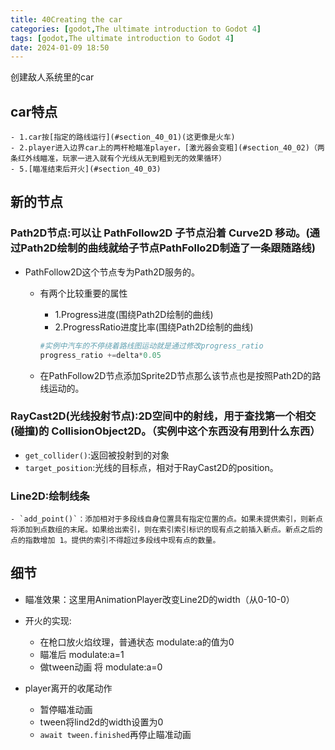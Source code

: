 ```yaml
---
title: 40Creating the car
categories: [godot,The ultimate introduction to Godot 4]
tags: [godot,The ultimate introduction to Godot 4]
date: 2024-01-09 18:50
---
```


创建敌人系统里的car

##  car特点
    - 1.car按[指定的路线运行](#section_40_01)(这更像是火车)
    - 2.player进入边界car上的两杆枪瞄准player，[激光器会变粗](#section_40_02)（两条红外线瞄准，玩家一进入就有个光线从无到粗到无的效果循环）
    - 5.[瞄准结束后开火](#section_40_03)

## 新的节点
### <a id="section_40_01">Path2D节点</a>:可以让 PathFollow2D 子节点沿着 Curve2D 移动。(通过Path2D绘制的曲线就给子节点PathFollo2D制造了一条跟随路线)
- PathFollow2D这个节点专为Path2D服务的。
    - 有两个比较重要的属性
        - 1.Progress进度(围绕Path2D绘制的曲线)
        - 2.ProgressRatio进度比率(围绕Path2D绘制的曲线)
        
        ```python
        #实例中汽车的不停绕着路线图运动就是通过修改progress_ratio
        progress_ratio +=delta*0.05
        ```
    - 在PathFollow2D节点添加Sprite2D节点那么该节点也是按照Path2D的路线运动的。
### RayCast2D(光线投射节点):2D空间中的射线，用于查找第一个相交(碰撞)的 CollisionObject2D。（实例中这个东西没有用到什么东西）
- `get_collider()`:返回被投射到的对象
- `target_position`:光线的目标点，相对于RayCast2D的position。

### Line2D:绘制线条
    - `add_point()`：添加相对于多段线自身位置具有指定位置的点。如果未提供索引，则新点将添加到点数组的末尾。如果给出索引，则在索引索引标识的现有点之前插入新点。新点之后的点的指数增加 1。提供的索引不得超过多段线中现有点的数量。

## 细节
- <a id="section_40_02">瞄准效果</a>：这里用AnimationPlayer改变Line2D的width（从0-10-0）

- <a id="section_40_03">开火的实现</a>:
    - 在枪口放火焰纹理，普通状态 modulate:a的值为0
    - 瞄准后 modulate:a=1
    - 做tween动画 将 modulate:a=0

- player离开的收尾动作
    - 暂停瞄准动画
    - tween将lind2d的width设置为0
    - `await tween.finished`再停止瞄准动画